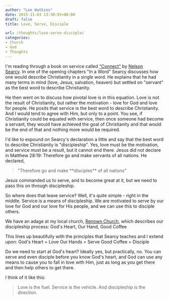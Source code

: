 ```yaml
---
author: "Lee Watkins"
date: 2015-11-03 13:30:55+00:00
draft: false
title: Love, Serve, Disciple

url: /thoughts/love-serve-disciple/
categories:
- Church
- God
- Thoughts
---
```


I'm reading through a book on service called ["Connect"](http://www.amazon.com/gp/product/B008SANU38/ref=as_li_qf_sp_asin_il_tl?ie=UTF8&camp=1789&creative=9325&creativeASIN=B008SANU38&linkCode=as2&tag=unie0c2-20&linkId=W7YOIHCJ4D2LFSVA) by [Nelson Searcy](https://www.churchleaderinsights.com/connect).<!--more--> In one of the opening chapters "In a Word" Searcy discusses how one would describe Christianity in a single word. He explains that he had many terms in mind (love, Jesus, salvation, heaven) but settled on "servant" as the best word to describe Christianity.

He then went on to discuss how pivotal love is in this equation. Love is not the result of Christianity, but rather the motivation - love for God and love for people. He posits that service is the best word to describe Christianity. And I would tend to agree with Him, but only to a point. You see, if Christianity could be equated with service, then once someone had become a servant, they would have achieved the goal of Christianity and that would be the end of that and nothing more would be required.

I'd like to expound on Searcy's declaration a little and say that the best word to describe Christianity is "discipleship". Yes, love must be the motivation, and service must be a result, but it cannot end there. Jesus did not declare in Matthew 28:19: Therefore go and make servants of all nations. He declared,


<blockquote>"Therefore go and make **disciples** of all nations"</blockquote>


Jesus commanded us to serve, and to become great at it, but we need to pass this on through discipleship.

So where does that leave service? Well, it's quite simple - right in the middle. Service is a means of discipleship. We are motivated to serve by our love for God and our love for His people, and we can use this to disciple others.

We have an adage at my local church, [Renown Church](http://renownchurch.com), which describes our discipleship process:
God's Heart, Our Hand, Good Coffee

This lines up beautifully with the principles that Searcy teaches and I extend upon:
God's Heart = Love
Our Hands = Serve
Good Coffee = Disciple

Do we need to start at God's heart? Ideally yes, but practically, no. You can serve and even disciple before you know God's heart, and God can use any means to cause you to fall in love with Him, just as long as you get there and then help others to get there.

I think of it like this:


<blockquote>Love is the fuel. Service is the vehicle. And discipleship is the direction.</blockquote>

